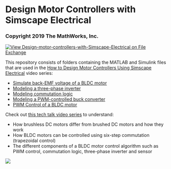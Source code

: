 # Design Motor Controllers with Simscape Electrical
### Copyright 2019 The MathWorks, Inc.

[![View Design-motor-controllers-with-Simscape-Electrical on File Exchange](https://www.mathworks.com/matlabcentral/images/matlab-file-exchange.svg)](https://www.mathworks.com/matlabcentral/fileexchange/74826-design-motor-controllers-with-simscape-electrical)

This repository consists of folders containing the MATLAB and Simulink files that are used in the [How to Design Motor Controllers Using Simscape Electrical](https://www.youtube.com/watch?v=JDgvBZbnfPw&list=PLn8PRpmsu08pqegLB5CqfgZCtuK5UKIrx) video series:

- [Simulate back-EMF voltage of a BLDC motor](https://github.com/mathworks/Design-motor-controllers-with-Simscape-Electrical/tree/master/1%20Simulating%20back%20emf%20voltage%20of%20a%20BLDC%20motor)
- [Modeling a three-phase inverter](https://github.com/mathworks/Design-motor-controllers-with-Simscape-Electrical/tree/master/2%20Modeling%20a%20three%20phase%20inverter)
- [Modeling commutation logic](https://github.com/mathworks/Design-motor-controllers-with-Simscape-Electrical/tree/master/3%20Modeling%20commutation%20logic)
- [Modeling a PWM-controlled buck converter](https://github.com/mathworks/Design-motor-controllers-with-Simscape-Electrical/tree/master/4%20Modeling%20a%20PWM%20controlled%20buck%20converter)
- [PWM Control of a BLDC motor](https://github.com/mathworks/Design-motor-controllers-with-Simscape-Electrical/tree/master/5%20PWM%20control%20of%20a%20BLDC%20motor)

Check out [this tech talk video series](https://www.youtube.com/playlist?list=PLn8PRpmsu08qL-EG3DRMtRyokpXQJyhp7) to understand: 
  
- How brushless DC motors differ from brushed DC motors and how they work
- How BLDC motors can be controlled using six-step commutation (trapezoidal control)
- The different components of a BLDC motor control algorithm such as PWM control, commutation logic, three-phase inverter and sensor

![](algorithm.png)

